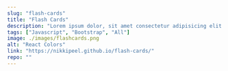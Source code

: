 ```yaml
---
slug: "flash-cards"
title: "Flash Cards"
description: "Lorem ipsum dolor, sit amet consectetur adipisicing elit. Neque molestias iste ipsa ab deserunt eveniet dolorem facere consequatur exercitationem necessitatibus. In, ipsa corporis totam beatae culpa quis aliquid delectus incidunt"
tags: ["Javascript", "Bootstrap", "All"]
image: ./images/flashcards.png
alt: "React Colors"
link: "https://nikkipeel.github.io/flash-cards/"
repo: ""
---
```


